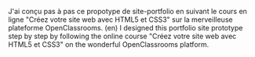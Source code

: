 J'ai conçu pas à pas ce propotype de site-portfolio en suivant le cours en ligne "Créez votre site web avec HTML5 et CSS3" sur la merveilleuse plateforme OpenClassrooms.
(en)
I designed this portfolio site prototype step by step by following the online course "Créez votre site web avec HTML5 et CSS3" on the wonderful OpenClassrooms platform.
